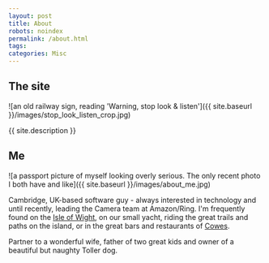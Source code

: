 ```yaml
---
layout: post
title: About
robots: noindex
permalink: /about.html
tags: 
categories: Misc
---
```


<h2>The site</h2>

![an old railway sign, reading 'Warning, stop look & listen']({{ site.baseurl }}/images/stop_look_listen_crop.jpg)

{{ site.description }}

<h2>Me</h2>

![a passport picture of myself looking overly serious. The only recent photo I both have and like]({{ site.baseurl }}/images/about_me.jpg)

Cambridge, UK-based software guy - always interested in technology and until recently, leading the Camera team at Amazon/Ring. I'm frequently found on the <a href="https://en.wikipedia.org/wiki/Isle_of_Wight">Isle of Wight</a>, on our small yacht, riding the great trails and paths on the island, or in the great bars and restaurants of <a href="https://en.wikipedia.org/wiki/Cowes">Cowes</a>.

Partner to a wonderful wife, father of two great kids and owner of a beautiful but naughty Toller dog. 




 
